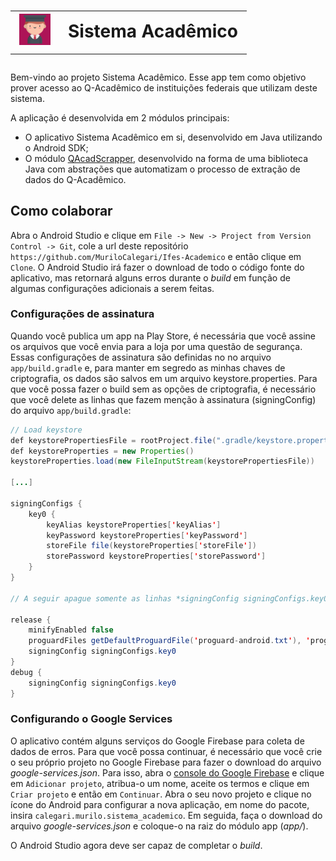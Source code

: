 # <table border="0" style="border-collapse:collapse;" cellspacing="0"><tr><td vlign="center"><img src="app/src/main/ic_launcher-web.png" width="50"/></td> <td vlign="center"> Sistema Acadêmico </td> </tr></table> 

Bem-vindo ao projeto Sistema Acadêmico. Esse app tem como objetivo prover acesso ao Q-Acadêmico de instituições federais que utilizam deste sistema.

A aplicação é desenvolvida em 2 módulos principais:
* O aplicativo Sistema Acadêmico em si, desenvolvido em Java utilizando o Android SDK;
* O módulo [QAcadScrapper](https://github.com/MuriloCalegari/QAcadScrapper), desenvolvido na forma de uma biblioteca Java com abstrações que automatizam o processo de extração de dados do Q-Acadêmico.

## Como colaborar

Abra o Android Studio e clique em `File -> New -> Project from Version Control -> Git`, cole a url deste repositório `https://github.com/MuriloCalegari/Ifes-Academico` e então clique em `Clone`. O Android Studio irá fazer o download de todo o código fonte do aplicativo, mas retornará alguns erros durante o _build_ em função de algumas configurações adicionais a serem feitas.

### Configurações de assinatura

Quando você publica um app na Play Store, é necessária que você assine os arquivos que você envia para a loja por uma questão de segurança. Essas configurações de assinatura são definidas no no arquivo `app/build.gradle` e, para manter em segredo as minhas chaves de criptografia, os dados são salvos em um arquivo keystore.properties. Para que você possa fazer o build sem as opções de criptografia, é necessário que você delete as linhas que fazem menção à assinatura (signingConfig) do arquivo `app/build.gradle`:

```java
// Load keystore
def keystorePropertiesFile = rootProject.file(".gradle/keystore.properties")
def keystoreProperties = new Properties()
keystoreProperties.load(new FileInputStream(keystorePropertiesFile))

[...]

signingConfigs {
	key0 {
		keyAlias keystoreProperties['keyAlias']
		keyPassword keystoreProperties['keyPassword']
		storeFile file(keystoreProperties['storeFile'])
		storePassword keystoreProperties['storePassword']
	}
}

// A seguir apague somente as linhas *signingConfig signingConfigs.key0*

release {
	minifyEnabled false
	proguardFiles getDefaultProguardFile('proguard-android.txt'), 'proguard-rules.pro'
	signingConfig signingConfigs.key0
}
debug {
	signingConfig signingConfigs.key0
}
```

### Configurando o Google Services

O aplicativo contém alguns serviços do Google Firebase para coleta de dados de erros. Para que você possa continuar, é necessário que você crie o seu próprio projeto no Google Firebase para fazer o download do arquivo _google-services.json_. Para isso, abra o [console do Google Firebase](https://console.firebase.google.com/u/0/) e clique em `Adicionar projeto`, atribua-o um nome, aceite os termos e clique em `Criar projeto` e então em `Continuar`. Abra o seu novo projeto e clique no ícone do Android para configurar a nova aplicação, em nome do pacote, insira `calegari.murilo.sistema_academico`. Em seguida, faça o download do arquivo _google-services.json_ e coloque-o na raiz do módulo app (_app/_).

O Android Studio agora deve ser capaz de completar o _build_. 

